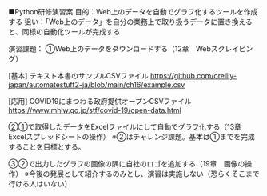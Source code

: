 ■Python研修演習案
目的：Web上のデータを自動でグラフ化するツールを作成する
狙い：「Web上のデータ」を自分の業務上で取り扱うデータに置き換えると、同様の自動化ツールが完成する

演習課題：
①Web上のデータをダウンロードする（12章　Webスクレイピング）

[基本]
テキスト本書のサンプルCSVファイル
https://github.com/oreilly-japan/automatestuff2-ja/blob/main/ch16/example.csv

[応用]
COVID19にまつわる政府提供オープンCSVファイル
https://www.mhlw.go.jp/stf/covid-19/open-data.html


②①で取得したデータをExcelファイルにして自動でグラフ化する（13章　Excelスプレッドシートの操作）
※②はチャレンジ課題。基本は①までを完成することを目標とする。

③②で出力したグラフの画像の隅に自社のロゴを追加する（19章　画像の操作）
※今後の発展として紹介するのみとし、演習は実施しない（恐らくそこまで行ける人はいない）
